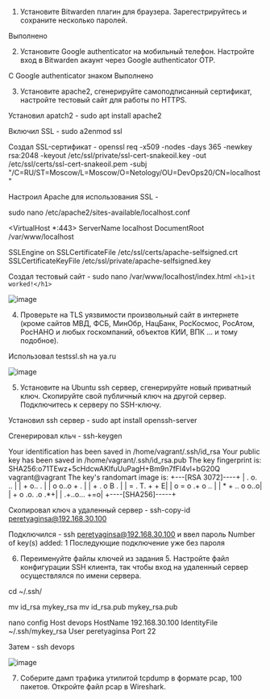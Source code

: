 1. Установите Bitwarden плагин для браузера. Зарегестрируйтесь и сохраните несколько паролей.

Выполнено

2. Установите Google authenticator на мобильный телефон. Настройте вход в Bitwarden акаунт через Google authenticator OTP.

С Google authenticator знаком
Выполнено


3. Установите apache2, сгенерируйте самоподписанный сертификат, настройте тестовый сайт для работы по HTTPS.

Установил apatch2 - sudo apt install apache2

Включил SSL - sudo a2enmod ssl

Создал SSL-сертификат - 
openssl req -x509 -nodes -days 365 -newkey rsa:2048
-keyout /etc/ssl/private/ssl-cert-snakeoil.key
-out /etc/ssl/certs/ssl-cert-snakeoil.pem 
-subj "/C=RU/ST=Moscow/L=Moscow/O=Netology/OU=DevOps20/CN=localhost"
 
Настроил Apache для использования SSL - 

sudo nano /etc/apache2/sites-available/localhost.conf
 
<VirtualHost *:443>
   ServerName localhost
   DocumentRoot /var/www/localhost

   SSLEngine on
   SSLCertificateFile /etc/ssl/certs/apache-selfsigned.crt
   SSLCertificateKeyFile /etc/ssl/private/apache-selfsigned.key
</VirtualHost> 
 
Создал тестовый сайт - sudo nano /var/www/localhost/index.html `<h1>it worked!</h1>`
 
![image](https://user-images.githubusercontent.com/106968319/181581083-1a33acdd-ba55-462e-b580-b5bc36de3c1d.png)




4. Проверьте на TLS уязвимости произвольный сайт в интернете (кроме сайтов МВД, ФСБ, МинОбр, НацБанк, РосКосмос, РосАтом, РосНАНО и любых госкомпаний, объектов КИИ, ВПК ... и тому подобное).

Использовал testssl.sh на ya.ru

![image](https://user-images.githubusercontent.com/106968319/181583797-28de219b-c090-4f39-bfe6-18882a8629ac.png)



5. Установите на Ubuntu ssh сервер, сгенерируйте новый приватный ключ. Скопируйте свой публичный ключ на другой сервер. Подключитесь к серверу по SSH-ключу.

Установил ssh сервер - sudo apt install openssh-server

Сгенерировал кльч - ssh-keygen

Your identification has been saved in /home/vagrant/.ssh/id_rsa
Your public key has been saved in /home/vagrant/.ssh/id_rsa.pub
The key fingerprint is:
SHA256:o71TEwz+5cHdcwAKIfuUuPagH+Bm9n7fFl4vl+bG20Q vagrant@vagrant
The key's randomart image is:
+---[RSA 3072]----+
|    . o.  ..     |
|     + o..  .    |
|    o o..o + .   |
|     +  . o B .  |
|    = . T. + +  E|
|   o = o .+ o .. |
|    * + .. o o..o|
|   + o .o. .o .*+|
|     .+..o... +=o|
+----[SHA256]-----+


Скопировал ключ а удаленный сервер - ssh-copy-id peretyaginsa@192.168.30.100

Подключился - ssh peretyaginsa@192.168.30.100 и ввел пароль
Number of key(s) added: 1
Последующие подключение уже без пароля

6. Переименуйте файлы ключей из задания 5. Настройте файл конфигурации SSH клиента, так чтобы вход на удаленный сервер осуществлялся по имени сервера.

cd ~/.ssh/

mv id_rsa mykey_rsa
mv id_rsa.pub mykey_rsa.pub

nano config
Host devops
HostName 192.168.30.100
IdentityFile ~/.ssh/mykey_rsa
User peretyaginsa
Port 22

Затем - ssh devops

![image](https://user-images.githubusercontent.com/106968319/181610437-eeecdce7-347a-4d43-8806-1710aa9bb741.png)


7. Соберите дамп трафика утилитой tcpdump в формате pcap, 100 пакетов. Откройте файл pcap в Wireshark.













